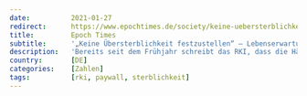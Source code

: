 ```yaml
---
date:          2021-01-27
redirect:      https://www.epochtimes.de/society/keine-uebersterblichkeit-festzustellen-lebenserwartung-von-corona-toten-2-jahre-hoeher-als-normal-a3432192.html
title:         Epoch Times
subtitle:      '„Keine Übersterblichkeit festzustellen“ – Lebenserwartung von Corona-Toten 2 Jahre höher als normal'
description:   'Bereits seit dem Frühjahr schreibt das RKI, dass die Hälfte aller Todesfälle im Zusammenhang mit COVID-19 etwa 82 Jahre oder älter waren. Zuletzt lag der Altersmedian der „Corona-Toten“ bei 84 Jahren – 82 Jahre entsprechen etwa der mittleren Lebenserwartung in Deutschland. Ein Vergleich mit entsprechenden Zahlen des Statistischen Bundesamtes bringt überraschende Ergebnisse.'
country:       [DE]
categories:    [Zahlen]
tags:          [rki, paywall, sterblichkeit]
---
```

